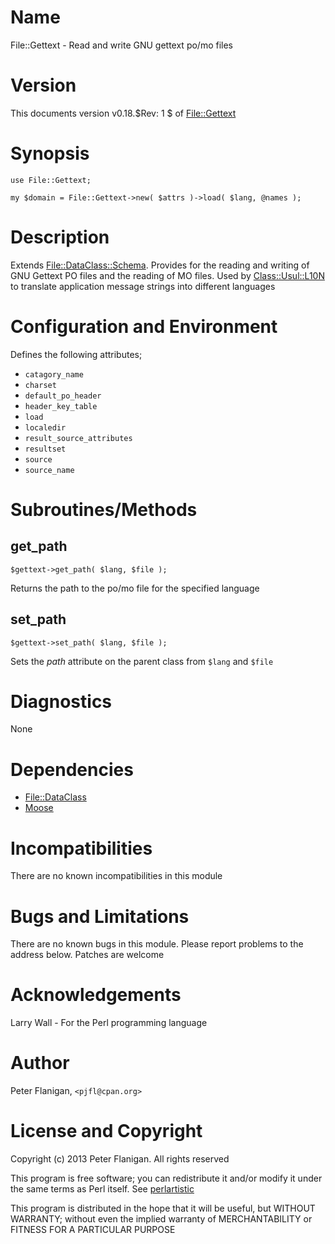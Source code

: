 # Name

File::Gettext - Read and write GNU gettext po/mo files

# Version

This documents version v0.18.$Rev: 1 $ of [File::Gettext](https://metacpan.org/module/File::Gettext)

# Synopsis

    use File::Gettext;

    my $domain = File::Gettext->new( $attrs )->load( $lang, @names );

# Description

Extends [File::DataClass::Schema](https://metacpan.org/module/File::DataClass::Schema). Provides for the reading and
writing of GNU Gettext PO files and the reading of MO files. Used by
[Class::Usul::L10N](https://metacpan.org/module/Class::Usul::L10N) to translate application message strings into different
languages

# Configuration and Environment

Defines the following attributes;

- `catagory_name`
- `charset`
- `default_po_header`
- `header_key_table`
- `load`
- `localedir`
- `result_source_attributes`
- `resultset`
- `source`
- `source_name`

# Subroutines/Methods

## get\_path

    $gettext->get_path( $lang, $file );

Returns the path to the po/mo file for the specified language

## set\_path

    $gettext->set_path( $lang, $file );

Sets the _path_ attribute on the parent class from `$lang` and `$file`

# Diagnostics

None

# Dependencies

- [File::DataClass](https://metacpan.org/module/File::DataClass)
- [Moose](https://metacpan.org/module/Moose)

# Incompatibilities

There are no known incompatibilities in this module

# Bugs and Limitations

There are no known bugs in this module.
Please report problems to the address below.
Patches are welcome

# Acknowledgements

Larry Wall - For the Perl programming language

# Author

Peter Flanigan, `<pjfl@cpan.org>`

# License and Copyright

Copyright (c) 2013 Peter Flanigan. All rights reserved

This program is free software; you can redistribute it and/or modify it
under the same terms as Perl itself. See [perlartistic](https://metacpan.org/module/perlartistic)

This program is distributed in the hope that it will be useful,
but WITHOUT WARRANTY; without even the implied warranty of
MERCHANTABILITY or FITNESS FOR A PARTICULAR PURPOSE
